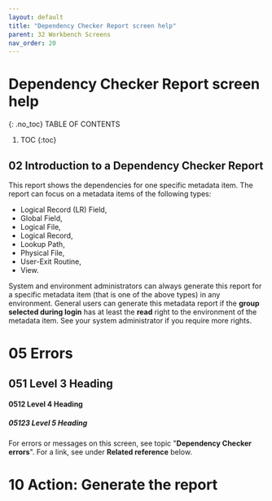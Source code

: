 ```yaml
---
layout: default
title: "Dependency Checker Report screen help"
parent: 32 Workbench Screens
nav_order: 20
---
```


# Dependency Checker Report screen help
{: .no_toc}
TABLE OF CONTENTS 
1. TOC
{:toc}  
 

## 02 Introduction to a Dependency Checker Report

[//]: # ( Comment on old image - PLEASE KEEP - <img src="../images/DepCheck_PDF_Devl_Field_City_03.gif" alt="Missing image" width="100" height="100"/> )

This report shows the dependencies for one specific metadata item. The report can focus on a metadata items of the following types:

- Logical Record \(LR\) Field,
- Global Field,
- Logical File,
- Logical Record,
- Lookup Path,
- Physical File,
- User-Exit Routine,
- View.


System and environment administrators can always generate this report for a specific metadata item \(that is one of the above types\) in any environment. General users can generate this metadata report if the **group selected during login** has at least the **read** right to the environment of the metadata item. See your system administrator if you require more rights.

# 05 Errors

## 051 Level 3 Heading

#### 0512 Level 4 Heading

##### 05123 Level 5 Heading

For errors or messages on this screen, see topic "**Dependency Checker errors**". For a link, see under **Related reference** below.

# 10 Action: Generate the report

[//]: # ( Comment on old image - PLEASE KEEP - <img src="../images/DepCheck_Scrn_Devl_Field_City_02.gif" alt="Missing image" width="100" height="100"/> )


